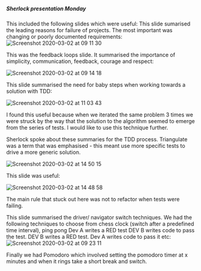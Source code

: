 ##### Sherlock presentation Monday

This included the following slides which were useful:
This slide sumarised the leading reasons for failure of projects. The most important was changing or poorly documented requirements:
![Screenshot 2020-03-02 at 09 11 30](https://user-images.githubusercontent.com/27693622/75712564-0a081700-5cc0-11ea-9f1c-e3637511f8e1.png)

This was the feedback loops slide. It summarised the importance of simplicity, communication, feedback, courage and respect:

![Screenshot 2020-03-02 at 09 14 18](https://user-images.githubusercontent.com/27693622/75712672-36239800-5cc0-11ea-806d-c06f47464550.png)

This slide summarised the need for baby steps when working towards a solution with TDD:

![Screenshot 2020-03-02 at 11 03 43](https://user-images.githubusercontent.com/27693622/75712766-610dec00-5cc0-11ea-8173-0432a424fd75.png)

I found this useful because when we iterated the same problem 3 times we were struck by the way that the solution to the algorithm seemed to emerge from the series of tests. I would like to use this technique further.

Sherlock spoke about these summaries for the TDD process. Triangulate was a term that was emphasised - this meant use more specific tests to drive a more generic solution.

![Screenshot 2020-03-02 at 14 50 15](https://user-images.githubusercontent.com/27693622/75712873-99adc580-5cc0-11ea-9108-de992b51ecb5.png)

This slide was useful:

![Screenshot 2020-03-02 at 14 48 58](https://user-images.githubusercontent.com/27693622/75712941-c2ce5600-5cc0-11ea-9563-421a4d1da304.png)

The main rule that stuck out here was not to refactor when tests were failing.

This slide summarised the driver/ navigator switch techniques. We had the following techniques to choose from chess clock (switch after a predefined time interval), ping pong Dev A writes a RED test DEV B writes code to pass the test. DEV B writes a RED test. Dev A writes code to pass it etc:
![Screenshot 2020-03-02 at 09 23 11](https://user-images.githubusercontent.com/27693622/75712991-dd083400-5cc0-11ea-85fe-ca5f9d388ed1.png)

Finally we had Pomodoro which involved setting the pomodoro timer at x minutes and when it rings take a short break and switch.

